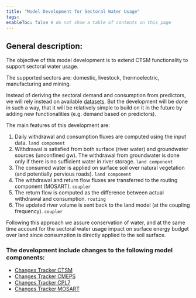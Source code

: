 ```yaml
---
title: "Model Development for Sectoral Water Usage"
tags:
enableToc: false # do not show a table of contents on this page
---
```


## General description:
The objective of this model development is to extend CTSM functionality to support sectoral water usage.

The supported sectors are: domestic, livestock, thermoelectric, manufacturing and mining.

Instead of deriving the sectoral demand and consumption from predictors, we will rely instead on available [datasets](./Input_Data.md). But the development will be done in such a way, that it will be relatively simple to build on it in the future by adding new functionalities (e.g. demand based on predictors).

The main features of this development are:
1. Daily withdrawal and consumption fluxes are computed using the input data. `land component`
2. Withdrawal is satisfied from both surface (river water) and groundwater sources (unconfined gw). The withdrawal from groundwater is done only if there is no sufficient water in river storage. `land component`
3. The consumed water is applied on surface soil over natural vegetation (and potentially pervious roads). `land component`
4. The withdrawal and return flow fluxes are transferred to the routing component (MOSART). `coupler`
5. The return flow is computed as the difference between actual withdrawal and consumption. `routing`
6. The updated river volume is sent back to the land model (at the coupling frequency). `coupler`

Following this approach we assure conservation of water, and at the same time account for the sectoral water usage impact on surface energy budget over land since consumption is directly applied to the soil surface.

### The development include changes to the following model components:
- [Changes Tracker CTSM](./CTSM/Changes_Tracker_CTSM.md)
- [Changes Tracker CMEPS](./CMEPS/Changes_Tracker_CMEPS.md)
- [Changes Tracker CPL7](./CPL7/Changes_Tracker_CPL7.md)
- [Changes Tracker MOSART](./MOSART/Changes_Tracker_MOSART.md)



